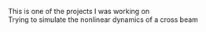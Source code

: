 This is one of the projects I was working on  
Trying to simulate the nonlinear dynamics of a cross beam

